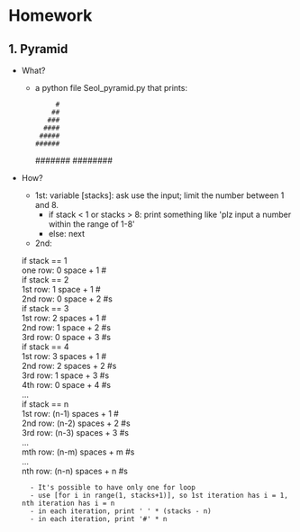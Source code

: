# Homework

## 1. Pyramid

- What?
	- a python file Seol_pyramid.py that prints:

		       #
		      ##
		     ###
		    ####
		   #####
		  ######
		 #######
		########
- How?
	- 1st: variable [stacks]: ask use the input; limit the number between 1 and 8.
	    - if stack < 1 or stacks > 8: print something like 'plz input a number within the range of 1-8'
	    - else: next
	- 2nd:

	if stack == 1  
		one row: 0 space + 1 #  
	if stack == 2  
		1st row: 1 space + 1 #  
		2nd row: 0 space + 2 #s  
	if stack == 3  
		1st row: 2 spaces + 1 #  
		2nd row: 1 space + 2 #s  
		3rd row: 0 space + 3 #s  
	if stack == 4  
		1st row: 3 spaces + 1 #  
		2nd row: 2 spaces + 2 #s  
		3rd row: 1 space + 3 #s  
		4th row: 0 space + 4 #s  
	...  
	if stack == n  
		1st row: (n-1) spaces + 1 #  
		2nd row: (n-2) spaces + 2 #s  
		3rd row: (n-3) spaces + 3 #s  
		...  
		mth row: (n-m) spaces + m #s  
		...  
		nth row: (n-n) spaces + n #s

        - It's possible to have only one for loop
	    - use [for i in range(1, stacks+1)], so 1st iteration has i = 1, nth iteration has i = n
	    - in each iteration, print ' ' * (stacks - n)
	    - in each iteration, print '#' * n